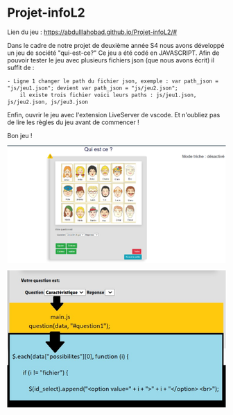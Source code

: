 # Projet-infoL2

Lien du jeu : https://abdulllahobad.github.io/Projet-infoL2/#

Dans le cadre de notre projet de deuxième année S4 nous avons développé un jeu de société "qui-est-ce?"
Ce jeu a été codé en JAVASCRIPT.
Afin de pouvoir tester le jeu avec plusieurs fichiers json (que nous avons écrit) il suffit de :

    - Ligne 1 changer le path du fichier json, exemple : var path_json = "js/jeu1.json"; devient var path_json = "js/jeu2.json";
        il existe trois fichier voici leurs paths : js/jeu1.json, js/jeu2.json, js/jeu3.json

Enfin, ouvrir le jeu avec l'extension LiveServer de vscode.
Et n'oubliez pas de lire les règles du jeu avant de commencer !

Bon jeu !


![Alt text](https://github.com/AbdulllahObad/Projet-infoL2/blob/main/Capture%20d%E2%80%99%C3%A9cran%20(48).png)

![Alt text](https://github.com/AbdulllahObad/Projet-infoL2/blob/main/desc.jpg)


